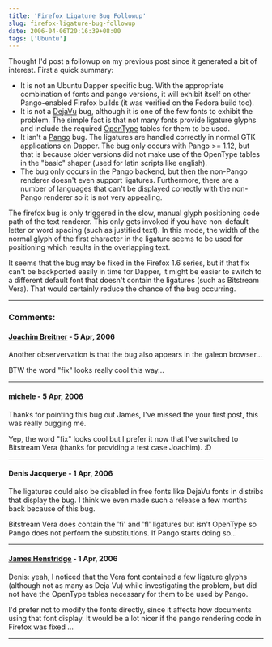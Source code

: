 ```yaml
---
title: 'Firefox Ligature Bug Followup'
slug: firefox-ligature-bug-followup
date: 2006-04-06T20:16:39+08:00
tags: ['Ubuntu']
---
```


Thought I\'d post a followup on my previous post since it generated a
bit of interest. First a quick summary:

-   It is not an Ubuntu Dapper specific bug. With the appropriate
    combination of fonts and pango versions, it will exhibit itself on
    other Pango-enabled Firefox builds (it was verified on the Fedora
    build too).
-   It is not a [DejaVu](http://dejavu.sourceforge.net/) bug, although
    it is one of the few fonts to exhibit the problem. The simple fact
    is that not many fonts provide ligature glyphs and include the
    required [OpenType](http://www.opentype.org/) tables for them to be
    used.
-   It isn\'t a [Pango](http://www.pango.org/) bug. The ligatures are
    handled correctly in normal GTK applications on Dapper. The bug only
    occurs with Pango \>= 1.12, but that is because older versions did
    not make use of the OpenType tables in the \"basic\" shaper (used
    for latin scripts like english).
-   The bug only occurs in the Pango backend, but then the non-Pango
    renderer doesn\'t even support ligatures. Furthermore, there are a
    number of languages that can\'t be displayed correctly with the
    non-Pango renderer so it is not very appealing.

The firefox bug is only triggered in the slow, manual glyph positioning
code path of the text renderer. This only gets invoked if you have
non-default letter or word spacing (such as justified text). In this
mode, the width of the normal glyph of the first character in the
ligature seems to be used for positioning which results in the
overlapping text.

It seems that the bug may be fixed in the Firefox 1.6 series, but if
that fix can\'t be backported easily in time for Dapper, it might be
easier to switch to a different default font that doesn\'t contain the
ligatures (such as Bitstream Vera). That would certainly reduce the
chance of the bug occurring.

---
### Comments:
#### [Joachim Breitner](http://www.joachim-breitner.de/) - <time datetime="2006-04-07 03:08:53">5 Apr, 2006</time>

Another observervation is that the bug also appears in the galeon
browser\...

BTW the word \"fix\" looks really cool this way\...

---
#### michele - <time datetime="2006-04-07 03:27:01">5 Apr, 2006</time>

Thanks for pointing this bug out James, I\'ve missed the your first
post, this was really bugging me.

Yep, the word \"fix\" looks cool but I prefer it now that I\'ve switched
to Bitstream Vera (thanks for providing a test case Joachim). :D

---
#### Denis Jacquerye - <time datetime="2006-04-10 08:45:25">1 Apr, 2006</time>

The ligatures could also be disabled in free fonts like DejaVu fonts in
distribs that display the bug. I think we even made such a release a few
months back because of this bug.

Bitstream Vera does contain the \'fi\' and \'fl\' ligatures but isn\'t
OpenType so Pango does not perform the substitutions. If Pango starts
doing so\...

---
#### [James Henstridge](http://blogs.gnome.org/jamesh) - <time datetime="2006-04-10 19:02:49">1 Apr, 2006</time>

Denis: yeah, I noticed that the Vera font contained a few ligature
glyphs (although not as many as Deja Vu) while investigating the
problem, but did not have the OpenType tables necessary for them to be
used by Pango.

I\'d prefer not to modify the fonts directly, since it affects how
documents using that font display. It would be a lot nicer if the pango
rendering code in Firefox was fixed \...

---
